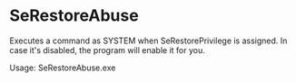 # SeRestoreAbuse

Executes a command as SYSTEM when SeRestorePrivilege is assigned. In case it's disabled, the program will enable it for you.

Usage: SeRestoreAbuse.exe <command>